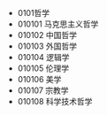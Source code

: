 * 0101哲学
* 010101 马克思主义哲学
* 010102 中国哲学
* 010103 外国哲学
* 010104 逻辑学
* 010105 伦理学
* 010106 美学
* 010107 宗教学
* 010108 科学技术哲学